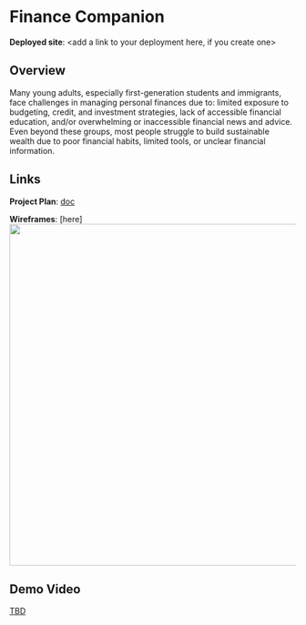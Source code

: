 # Finance Companion

**Deployed site**: <add a link to your deployment here, if you create one>

## Overview
Many young adults, especially first-generation students and immigrants, face challenges in managing personal finances due to: limited exposure to budgeting, credit, and investment strategies, lack of accessible financial education, and/or overwhelming or inaccessible financial news and advice. Even beyond these groups, most people struggle to build sustainable wealth due to poor financial habits, limited tools, or unclear financial information.

## Links
**Project Plan**: [doc](https://docs.google.com/document/d/1UmzoqE81pAjWFdEfLsAxFeJnIc_sYXJsLNcYTumE06A/edit?usp=sharing)

**Wireframes**: [here]<add a link to wire frames>
<img src="OR_INSERT_INLINE_YOUR_WIREFRAME_IMAGE_URL" width=600>

<add any other links here as you work on your project>

## Demo Video
[TBD](<insert link in Week 9!>)
